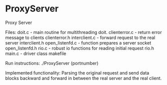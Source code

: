 # ProxyServer
Proxy Server

Files:
doit.c          - main routine for multithreading
doit.
clienterror.c   - return error message to clients
clienterror.h
interclient.c   - forward request to the real server
interclient.h
open_listenfd.c - function prepares a server socket
open_listenfd.h
rio.c           - robust io functions for reading initial request
rio.h
main.c          - driver class
makefile


Run instructions:
./ProxyServer (portnumber)

Implemented functionality:
Parsing the original request and send data blocks backward and forward in between the real server and the real client.

